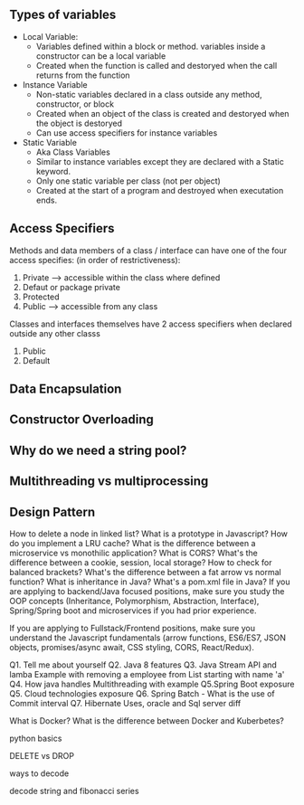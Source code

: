 ## Types of variables
- Local Variable:
  - Variables defined within a block or method. variables inside a constructor can be a local variable
  - Created when the function is called and destoryed when the call returns from the function
- Instance Variable
  - Non-static variables declared in a class outside any method, constructor, or block
  - Created when an object of the class is created and destoryed when the object is destoryed
  - Can use access specifiers for instance variables
- Static Variable 
  - Aka Class Variables
  - Similar to instance variables except they are declared with a Static keyword.
  - Only one static variable per class (not per object)
  - Created at the start of a program and destroyed when executation ends.  

## Access Specifiers 
Methods and data members of a class / interface can have one of the four access specifies: (in order of restrictiveness):
1. Private --> accessible within the class where defined
2. Defaut or package private
3. Protected
4. Public --> accessible from any class

Classes and interfaces themselves  have 2 access specifiers when declared outside any other classs
1. Public
2. Default

## Data Encapsulation 

## Constructor Overloading 

## Why do we need a string pool?

## Multithreading vs multiprocessing

## Design Pattern


How to delete a node in linked list?
What is a prototype in Javascript?
How do you implement a LRU cache?
What is the difference between a microservice vs monothilic application?
What is CORS?
What's the difference between a cookie, session, local storage?
How to check for balanced brackets?
What's the difference between a fat arrow vs normal function?
What is inheritance in Java?
What's a pom.xml file in Java?
If you are applying to backend/Java focused positions, make sure you study the OOP concepts (Inheritance, Polymorphism, Abstraction, Interface), Spring/Spring boot and microservices if you had prior experience.

If you are applying to Fullstack/Frontend positions, make sure you understand the Javascript fundamentals (arrow functions, ES6/ES7, JSON objects, promises/async await, CSS styling, CORS, React/Redux).

Q1. Tell me about yourself
Q2. Java 8 features
Q3. Java Stream API and lamba Example with removing a employee from List starting with name 'a'
Q4. How java handles Multithreading with example
Q5.Spring Boot exposure
Q5. Cloud technologies exposure
Q6. Spring Batch - What is the use of Commit interval
Q7. Hibernate Uses, oracle and Sql server diff

What is Docker? What is the difference between Docker and Kuberbetes?

python basics

DELETE vs DROP

ways to decode

decode string and fibonacci series
